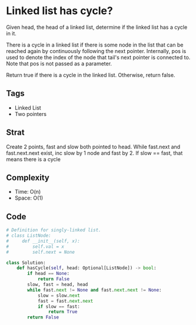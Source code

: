 # Linked list has cycle?
Given head, the head of a linked list, determine if the linked list has a cycle in it.

There is a cycle in a linked list if there is some node in the list that can be reached again by continuously following the next pointer. Internally, pos is used to denote the index of the node that tail's next pointer is connected to. Note that pos is not passed as a parameter.

Return true if there is a cycle in the linked list. Otherwise, return false.

## Tags
- Linked List
- Two pointers

## Strat
Create 2 points, fast and slow both pointed to head. While fast.next and fast.next.next exist, inc slow by 1 node and fast by 2. If slow == fast, that means there is a cycle

## Complexity

- Time: O(n)
- Space: O(1)

## Code

```python
# Definition for singly-linked list.
# class ListNode:
#     def __init__(self, x):
#         self.val = x
#         self.next = None

class Solution:
    def hasCycle(self, head: Optional[ListNode]) -> bool:
        if head == None:
            return False
        slow, fast = head, head
        while fast.next != None and fast.next.next != None:
            slow = slow.next
            fast = fast.next.next
            if slow == fast:
                return True
        return False
```